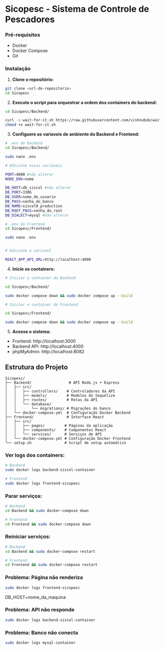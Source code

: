 # Sicopesc - Sistema de Controle de Pescadores

### Pré-requisitos
- Docker
- Docker Compose
- Git

### Instalação

1. **Clone o repositório:**
```bash
git clone <url-do-repositorio>
cd Sicopesc
```

2. **Execute o script para orquestrar a ordem dos containers do backend:**
```bash
cd Sicopesc/Backend/ 

curl -o wait-for-it.sh https://raw.githubusercontent.com/vishnubob/wait-for-it/master/wait-for-it.sh
chmod +x wait-for-it.sh
```
3. **Configuere as variaveis de ambiente do Backend e Frontend:**
```bash
# .env do backend
cd Sicopesc/Backend/

sudo nano .env

# Adicione essas variaveis

PORT=4000 #não alterar
NODE_ENV=nome

DB_HOST=db_siscol #não alterar
DB_PORT=3306
DB_USER=nome_do_usuario
DB_PASS=senha_do_banco
DB_NAME=siscol0_production
DB_ROOT_PASS=senha_do_root
DB_DIALECT=mysql #não alterar

# .env do Frontend
cd Sicopesc/Frontend/

sudo nano .env


# Adicione a variavel

REACT_APP_API_URL=http://localhost:4000
```

4. **Inicie os containers:**
```bash
# Iniciar o container do Backend

cd Sicopesc/Backend/

sudo docker compose down && sudo docker compose up --build

# Iniciar o container do Frontend

cd Sicopesc/Frontend/

sudo docker compose down && sudo docker compose up --build
```
5. **Acesse o sistema:**
- Frontend: http://localhost:3000
- Backend API: http://localhost:4000
- phpMyAdmin: http://localhost:8082

## Estrutura do Projeto

```
Sicopesc/
├── Backend/                 # API Node.js + Express
│   ├── src/
│   │   ├── controllers/    # Controladores da API
│   │   ├── models/         # Modelos do Sequelize
│   │   ├── routes/         # Rotas da API
│   │   └── database/
│   │       └── migrations/ # Migrações do banco
│   └── docker-compose.yml  # Configuração Docker Backend
├── Frontend/               # Interface React
│   ├── src/
│   │   ├── pages/         # Páginas da aplicação
│   │   ├── components/    # Componentes React
│   │   └── services/      # Serviços de API
│   └── docker-compose.yml # Configuração Docker Frontend
└── setup.sh               # Script de setup automático
```

### Ver logs dos containers:
```bash
# Backend
sudo docker logs backend-siscol-container

# Frontend
sudo docker logs frontend-sicopesc
```

### Parar serviços:
```bash
# Backend
cd Backend && sudo docker-compose down

# Frontend
cd Frontend && sudo docker-compose down
```

### Reiniciar serviços:
```bash
# Backend
cd Backend && sudo docker-compose restart

# Frontend
cd Frontend && sudo docker-compose restart
```

### Problema: Página não renderiza
```bash
sudo docker logs frontend-sicopesc
```

DB_HOST=nome_da_maquina
### Problema: API não responde
```bash
sudo docker logs backend-siscol-container
```

### Problema: Banco não conecta
```bash
sudo docker logs mysql-container
``` 
